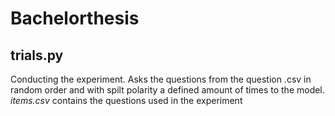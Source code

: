 # Bachelorthesis

## trials.py 
Conducting the experiment. Asks the questions from the question .csv in random order and with spilt polarity a defined amount of times to the model. *items.csv* contains the questions used in the experiment
